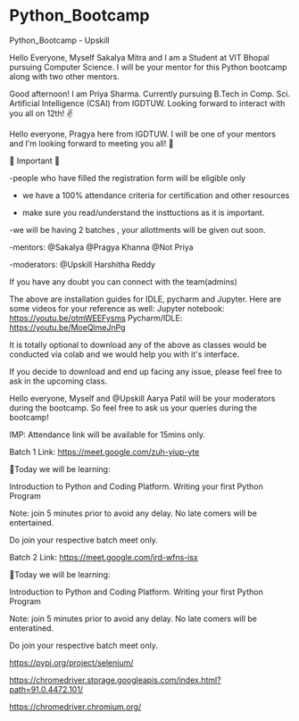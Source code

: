 # Python_Bootcamp
Python_Bootcamp - Upskill 





Hello Everyone,
Myself Sakalya Mitra  and I am a Student at VIT Bhopal pursuing Computer Science. I will be your mentor for this Python bootcamp along with two other mentors.



Good afternoon! I am Priya Sharma. Currently pursuing B.Tech in Comp. Sci. Artificial Intelligence (CSAI) from IGDTUW. Looking forward to interact with you all on 12th! ✌️



Hello everyone, Pragya here from IGDTUW. I will be one of your mentors and I'm looking forward to meeting you all! 🌟



🛑 Important 🛑

-people who have filled the registration form will be eligible only 

- we have a 100% attendance criteria for certification and other resources

- make sure you read/understand the insttuctions as it is important.

-we will be having 2 batches , your allottments will be given out soon. 

-mentors: @Sakalya @Pragya Khanna @Not Priya 

-moderators: @Upskill Harshitha Reddy 

If you have any doubt you can connect with the team(admins)





The above are installation guides for IDLE, pycharm and Jupyter. Here are some videos for your reference as well: 
Jupyter notebook: https://youtu.be/otmWEEFysms
Pycharm/IDLE: https://youtu.be/MoeQlmeJnPg

It is totally optional to download any of the above as classes would be conducted via colab and we would help you with it's interface.

If you decide to download and end up facing any issue, please feel free to ask in the upcoming class.





Hello everyone,
Myself and @Upskill Aarya Patil will be your moderators during the bootcamp. So feel free to ask us your queries during the bootcamp!



IMP: Attendance link will be available for 15mins only.



Batch 1
 Link: https://meet.google.com/zuh-yiup-yte


📌Today we will be learning:

Introduction to Python and Coding Platform. Writing your first Python Program

Note: join 5 minutes prior  to avoid any delay. 
No late comers will be entertained.

Do join your respective batch meet only.





Batch 2
 Link: https://meet.google.com/jrd-wfns-isx


📌Today we will be learning:

Introduction to Python and Coding Platform. Writing your first Python Program

Note: join 5 minutes prior  to avoid any delay. 
No late comers will be enteratined.

Do join your respective batch meet only.









https://pypi.org/project/selenium/



https://chromedriver.storage.googleapis.com/index.html?path=91.0.4472.101/



https://chromedriver.chromium.org/



